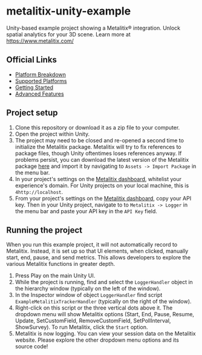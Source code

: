 # metalitix-unity-example
Unity-based example project showing a Metalitix® integration. Unlock spatial analytics for your 3D scene. Learn more at https://www.metalitix.com/

## Official Links
- [Platform Breakdown](https://docs.metalitix.com/v/unity/)
- [Supported Platforms](https://docs.metalitix.com/v/unity/supported-platforms)
- [Getting Started](https://docs.metalitix.com/v/unity/getting-started)
- [Advanced Features](https://docs.metalitix.com/v/unity/advanced-features)

## Project setup
1. Clone this repository or download it as a zip file to your computer.
2. Open the project within Unity.
3. The project may need to be closed and re-opened a second time to initialize the Metalitix package. Metalitix will try to fix references to package files, though Unity oftentimes loses references anyway. If problems persist, you can download the latest version of the Metalitix package [here](https://cdn.metalitix.com/logger/unity/latest/metalitix.unitypackage) and import it by navigating to `Assets -> Import Package` in the menu bar.
4. In your project's settings on the [Metalitix dashboard](https://app.metalitix.com), whitelist your experience's domain. For Unity projects on your local machine, this is `4http://localhost`.
5. From your project's settings on the [Metalitix dashboard](https://app.metalitix.com), copy your API key. Then in your Unity project, navigate to to `Metalitix -> Logger` in the menu bar and paste your API key in the `API Key` field.

## Running the project
When you run this example project, it will not automatically record to Metalitix. Instead, it is set up so that UI elements, when clicked, manually start, end, pause, and send metrics. This allows developers to explore the various Metalitix functions in greater depth.
1. Press Play on the main Unity UI.  
2. While the project is running, find and select the `LoggerHandler` object in the hierarchy window (typically on the left of the window).
3. In the Inspector window of object `LoggerHandler` find script `ExampleMetalitixTrackerHandler` (typically on the right of the window).
4. Right-click on this script or the three vertical dots above it. The dropdown menu will show Metalitix options (Start, End, Pause, Resume, Update, SetCustomField, RemoveCustomField, SetPollInterval, ShowSurvey). To run Metalitix, click the `Start` option.
5. Metalitix is now logging. You can view your session data on the Metalitix website. Please explore the other dropdown menu options and its source code!
